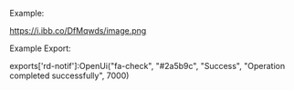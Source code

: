 Example:

https://i.ibb.co/DfMqwds/image.png


Example Export:

exports['rd-notif']:OpenUi("fa-check", "#2a5b9c", "Success", "Operation completed successfully", 7000)
